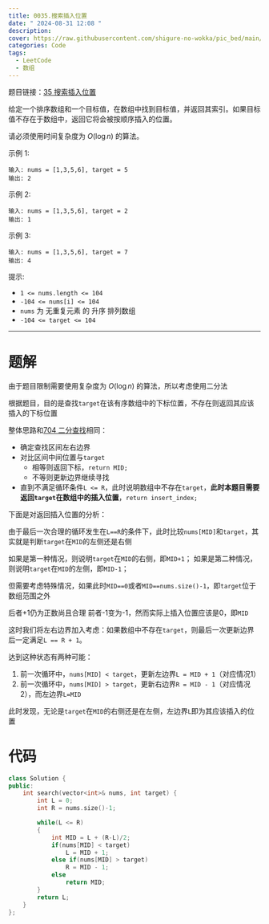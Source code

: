 ```yaml
---
title: 0035.搜索插入位置
date: " 2024-08-31 12:08 "
description: 
cover: https://raw.githubusercontent.com/shigure-no-wokka/pic_bed/main/imgs/family_code.jpg
categories: Code
tags:
  - LeetCode
  - 数组
---
```


题目链接：[35 搜索插入位置](https://leetcode.cn/problems/search-insert-position/description/)

给定一个排序数组和一个目标值，在数组中找到目标值，并返回其索引。如果目标值不存在于数组中，返回它将会被按顺序插入的位置。

请必须使用时间复杂度为 $O(\log n)$ 的算法。

示例 1:

```
输入: nums = [1,3,5,6], target = 5
输出: 2
```

示例 2:

```
输入: nums = [1,3,5,6], target = 2
输出: 1
```

示例 3:

```
输入: nums = [1,3,5,6], target = 7
输出: 4
```
 

提示:
- `1 <= nums.length <= 104`
- `-104 <= nums[i] <= 104`
- `nums` 为 无重复元素 的 升序 排列数组
- `-104 <= target <= 104`

<!--more-->

---

# 题解

由于题目限制需要使用复杂度为 $O(\log n)$ 的算法，所以考虑使用二分法

根据题目，目的是查找`target`在该有序数组中的下标位置，不存在则返回其应该插入的下标位置

整体思路和[704 二分查找](二分查找/1-1-704_二分查找.md)相同：
- 确定查找区间左右边界
- 对比区间中间位置与`target`
  - 相等则返回下标，`return MID;`
  - 不等则更新边界继续寻找
- 直到不满足循环条件`L <= R`，此时说明数组中不存在`target`，**此时本题目需要返回`target`在数组中的插入位置**，`return insert_index;`

下面是对返回插入位置的分析：

由于最后一次合理的循环发生在`L==R`的条件下，此时比较`nums[MID]`和`target`，其实就是判断`target`在`MID`的左侧还是右侧

如果是第一种情况，则说明`target`在`MID`的右侧，即`MID+1`；
如果是第二种情况，则说明`target`在`MID`的左侧，即`MID-1`；

但需要考虑特殊情况，如果此时`MID==0`或者`MID==nums.size()-1`，即`target`位于数组范围之外

后者+1仍为正数尚且合理
前者-1变为-1，然而实际上插入位置应该是0，即`MID`

这时我们将左右边界加入考虑：如果数组中不存在`target`，则最后一次更新边界后一定满足`L == R + 1`。

达到这种状态有两种可能：
1. 前一次循环中，`nums[MID] < target`，更新左边界`L = MID + 1`（对应情况1）
2. 前一次循环中，`nums[MID] > target`，更新右边界`R = MID - 1`（对应情况2），而左边界`L=MID`

此时发现，无论是`target`在`MID`的右侧还是在左侧，左边界`L`即为其应该插入的位置

# 代码

```cpp
class Solution {
public:
    int search(vector<int>& nums, int target) {
        int L = 0;
        int R = nums.size()-1;

        while(L <= R)
        {
            int MID = L + (R-L)/2;
            if(nums[MID] < target)
                L = MID + 1;
            else if(nums[MID] > target)
                R = MID - 1;
            else
                return MID;
        }
        return L;
    }
};
```
